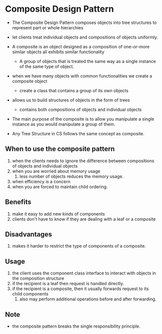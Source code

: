 # Composite Design Pattern

- The Composite Design Pattern composes objects into tree structures to represent part or whole hierarchies
- let clients treat individual objects and compositions of objects uniformly.
- A composite is an object designed as a composition of one-or-more similar objects all exhibits similar functionality
  - A group of objects that is treated the same way as a single instance of the same type of object.
- when we have many objects with common functionalities we create a composite object
  - create a class that contains a group of its own objects

- allows us to build structures of objects in the form of trees
  - contains both compositions of objects and individual objects

- The main purpose of the composite is to allow you manipulate a single instance as you would manipulate a group of them.

- Any Tree Structure in CS follows the same concept as composite.

## When to use the composite pattern
1. when the clients needs to ignore the difference between compositions of objects and individual objects
2. when you are worried about memory usage
   1. less number of objects reduces the memory usage.
3. when efficiency is a concern
4. when you are forced to maintain child ordering.


## Benefits
1. make it easy to add new kinds of components
2. clients don't have to know if they are dealing with a leaf or a composite

## Disadvantages
1. makes it harder to restrict the type of components of a composite.


## Usage
1. the client uses the component class interface to interact with objects in the composition structure
2. if the recipient is a leaf then request is handled directly.
3. if the recipient is a composite, then it usually forwards request to its child components
   1. also may perform additional operations before and after forwarding.

## Note
- the composite pattern breaks the single responsibility principle.